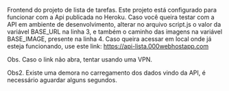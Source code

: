Frontend do projeto de lista de tarefas. Este projeto está configurado para funcionar com a Api publicada no Heroku. Caso você queira testar com a API em ambiente de desenvolvimento, alterar no arquivo script.js o valor da variável BASE_URL na linha 3, e também o caminho das imagens na variável BASE_IMAGE, presente na linha 4. Caso queira acessar em local onde já esteja funcionando, use este link: https://api-lista.000webhostapp.com

Obs. Caso o link não abra, tentar usando uma VPN.

Obs2. Existe uma demora no carregamento dos dados vindo da API, é necessário aguardar alguns segundos.